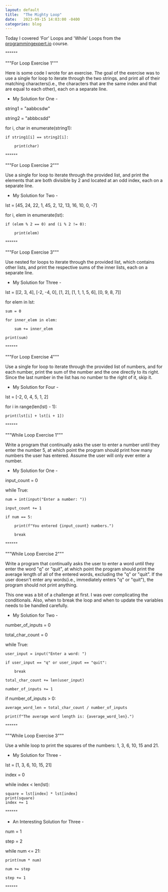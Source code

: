 ```yaml
---
layout: default
title:  "The Mighty Loop"
date:   2023-09-15 14:03:00 -0400
categories: blog
---
```

Today I covered 'For' Loops  and 'While' Loops from the [programmingexpert.io][course-site] course.

""""""

"""For Loop Exercise 1"""

Here is some code I wrote for an exercise. The goal of the exercise was to use a single for loop to iterate through the two strings, and print all of their matching characters(i.e., the characters that are the same index and that are equal to each other), each on a separate line.

- My Solution for One -

string1 = "aabbcsdw"

string2 = "abbbcsdd"

for i, char in enumerate(string1):

    if string1[i] == string2[i]:

        print(char)

""""""

"""For Loop Exercise 2"""

Use a single for loop to iterate through the provided list, and print the elements that are both divisible by 2 and located at an odd index, each on a separate line.

- My Solution for Two -

lst = [45, 24, 22, 1, 45, 2, 12, 13, 16, 10, 0, -7]

for i, elem in enumerate(lst):

    if (elem % 2 == 0) and (i % 2 != 0):

        print(elem)

""""""

"""For Loop Exercise 3"""

Use nested for loops to iterate through the provided list, which contains other lists, and print the respective sums of the inner lists, each on a separate line.

- My Solution for Three -

lst = [[2, 3, 4], [-2, -4, 0], [1, 2], [1, 1, 1, 5, 6], [0, 9, 8, 7]]

for elem in lst:

    sum = 0

    for inner_elem in elem:

        sum += inner_elem

    print(sum)

""""""

"""For Loop Exercise 4"""

Use a single for loop to iterate through the provided list of numbers, and for each number, print the sum of the number and the one directly to its right. Since the last number in the list has no number to the right of it, skip it.

- My Solution for Four -

lst = [-2, 0, 4, 5, 1, 2]

for i in range(len(lst) - 1):

    print(lst[i] + lst[i + 1])

""""""

"""While Loop Exercise 1"""

Write a program that continually asks the user to enter a number until they enter the number 5, at which point the program should print how many numbers the user has entered. Assume the user will only ever enter a number.

- My Solution for One -

input_count = 0

while True:

    num = int(input("Enter a number: "))

    input_count += 1

    if num == 5:

        print(f"You entered {input_count} numbers.")

        break

""""""

"""While Loop Exercise 2"""

Write a program that continually asks the user to enter a word until they enter the word "q" or "quit", at which point the program should print the average length of all of the entered words, excluding the "q" or "quit". If the user doesn't enter any words(i.e., immediately enters "q" or "quit"), the program should not print anything. 

This one was a bit of a challenge at first. I was over complicating the conditionals. Also, when to break the loop and when to update the variables needs to be handled carefully.

- My Solution for Two -

number_of_inputs = 0

total_char_count = 0


while True:

    user_input = input("Enter a word: ")

    if user_input == "q" or user_input == "quit":

        break

    total_char_count += len(user_input)

    number_of_inputs += 1
    
if number_of_inputs > 0:

    average_word_len = total_char_count / number_of_inputs

    print(f"The average word length is: {average_word_len}.")

""""""

"""While Loop Exercise 3"""

Use a while loop to print the squares of the numbers: 1, 3, 6, 10, 15 and 21.

- My Solution for Three -

lst = [1, 3, 6, 10, 15, 21]

index = 0

while index < len(lst):

    square = lst[index] * lst[index]
    print(square)
    index += 1

""""""

- An Interesting Solution for Three -

num = 1

step = 2

while num <= 21:

    print(num * num)

    num += step

    step += 1

""""""

[course-site]: https://www.programmingexpert.io/index